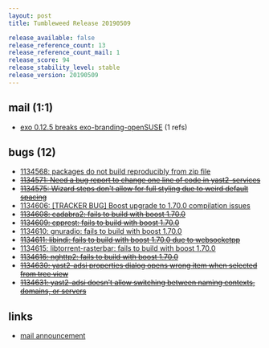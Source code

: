 ```yaml
---
layout: post
title: Tumbleweed Release 20190509

release_available: false
release_reference_count: 13
release_reference_count_mail: 1
release_score: 94
release_stability_level: stable
release_version: 20190509
---
```


## mail (1:1)

- [exo 0.12.5 breaks exo-branding-openSUSE](https://lists.opensuse.org/opensuse-factory/2019-05/msg00104.html) (1 refs)

## bugs (12)

<!--more-->

- [1134568: packages do not build reproducibly from zip file](https://bugzilla.opensuse.org/show_bug.cgi?id=1134568)
- ~~[1134571: Need a bug report to change one line of code in yast2-services](https://bugzilla.opensuse.org/show_bug.cgi?id=1134571)~~
- ~~[1134575: Wizard steps don't allow for full styling due to weird default spacing](https://bugzilla.opensuse.org/show_bug.cgi?id=1134575)~~
- [1134606: \[TRACKER BUG\] Boost upgrade to 1.70.0 compilation issues](https://bugzilla.opensuse.org/show_bug.cgi?id=1134606)
- ~~[1134608: cadabra2: fails to build with boost 1.70.0](https://bugzilla.opensuse.org/show_bug.cgi?id=1134608)~~
- ~~[1134609: cpprest: fails to build with boost 1.70.0](https://bugzilla.opensuse.org/show_bug.cgi?id=1134609)~~
- [1134610: gnuradio: fails to build with boost 1.70.0](https://bugzilla.opensuse.org/show_bug.cgi?id=1134610)
- ~~[1134611: libindi: fails to build with boost 1.70.0 due to websocketpp](https://bugzilla.opensuse.org/show_bug.cgi?id=1134611)~~
- [1134615: libtorrent-rasterbar: fails to build with boost 1.70.0](https://bugzilla.opensuse.org/show_bug.cgi?id=1134615)
- ~~[1134616: nghttp2: fails to build with boost 1.70.0](https://bugzilla.opensuse.org/show_bug.cgi?id=1134616)~~
- ~~[1134630: yast2-adsi properties dialog opens wrong item when selected from tree view](https://bugzilla.opensuse.org/show_bug.cgi?id=1134630)~~
- ~~[1134631: yast2-adsi doesn't allow switching between naming contexts, domains, or servers](https://bugzilla.opensuse.org/show_bug.cgi?id=1134631)~~



## links

- [mail announcement](https://lists.opensuse.org/opensuse-factory/2019-05/msg00100.html)
